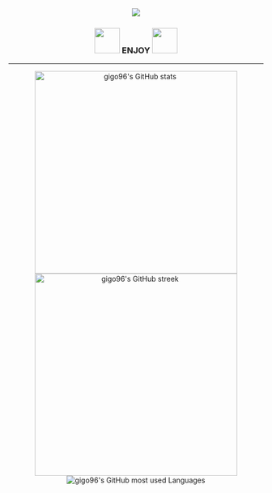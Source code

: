 <!--
**kacohead96/kacohead96** is a ✨ _special_ ✨ repository because its `README.md` (this file) appears on your GitHub profile.

Here are some ideas to get you started:

- 🔭 I’m currently working on ...
- 🌱 I’m currently learning ...
- 👯 I’m looking to collaborate on ...
- 🤔 I’m looking for help with ...
- 💬 Ask me about ...
- 📫 How to reach me: ...
- 😄 Pronouns: ...
-  Fun fact: ...
-->

<div align="center">
  <img src="https://capsule-render.vercel.app/api?type=transparent&color=auto&height=100&section=header&text=Welcome%20to%20Song's%20Bunker&fontSize=70&fontColor=ffffff" />
  <h3><img width="50px" src="https://noticon-static.tammolo.com/dgggcrkxq/image/upload/v1580888106/noticon/owcvyw4dggdylen2ql5w.gif" />
  ENJOY
  <img width="50px" src="https://noticon-static.tammolo.com/dgggcrkxq/image/upload/v1580888106/noticon/owcvyw4dggdylen2ql5w.gif" /></h2>
</div>

<hr>
<div align="center">
  <img width="400px" src="https://github-readme-stats.vercel.app/api?username=gigo96&show_icons=true&hide=&count_private=true&title_color=ef4444&text_color=ffffff&icon_color=ef4444&hide_border=true&bg_color=0d1117&show_icons=true&border_radius=0" alt="gigo96's GitHub stats" />
  <img width="400px" src="https://github-readme-streak-stats.herokuapp.com/?user=gigo96&stroke=ffffff&background=0d1117&ring=ef4444&fire=ef4444&currStreakNum=ffffff&currStreakLabel=ef4444&sideNums=ffffff&sideLabels=ffffff&dates=ffffff&hide_border=true&border_radius=0" alt="gigo96's GitHub streek"/>
  <img src="https://github-readme-stats.vercel.app/api/top-langs/?username=gigo96&langs_count=6&layout=compact&title_color=ef4444&bg_color=0d1117&text_color=ffffff&hide_border=true&border_radius=0" alt="gigo96's GitHub most used Languages"/>
</div>
